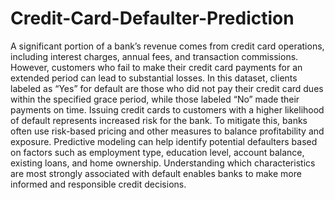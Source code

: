 # Credit-Card-Defaulter-Prediction
A significant portion of a bank’s revenue comes from credit card operations, including interest charges, annual fees, and transaction commissions. However, customers who fail to make their credit card payments for an extended period can lead to substantial losses. In this dataset, clients labeled as “Yes” for default are those who did not pay their credit card dues within the specified grace period, while those labeled “No” made their payments on time. Issuing credit cards to customers with a higher likelihood of default represents increased risk for the bank. To mitigate this, banks often use risk-based pricing and other measures to balance profitability and exposure. Predictive modeling can help identify potential defaulters based on factors such as employment type, education level, account balance, existing loans, and home ownership. Understanding which characteristics are most strongly associated with default enables banks to make more informed and responsible credit decisions.
